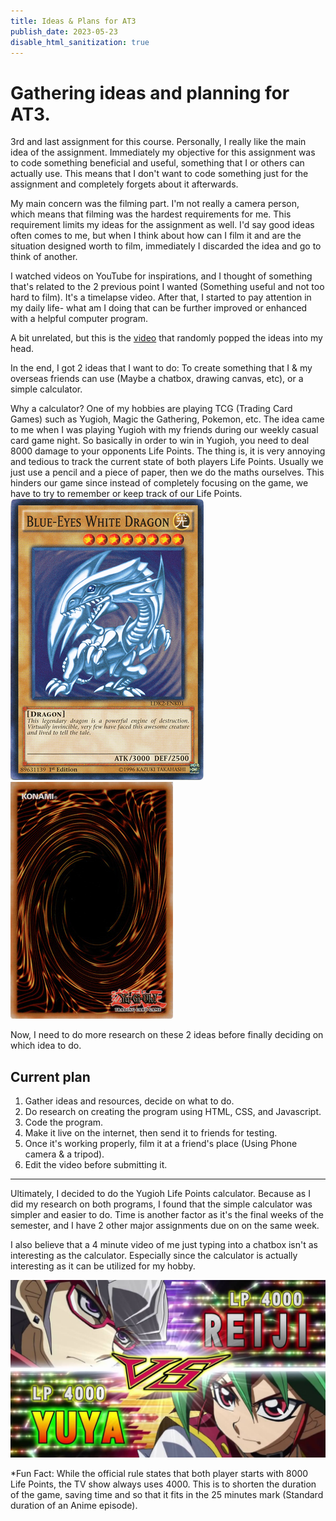 ```yaml
---
title: Ideas & Plans for AT3
publish_date: 2023-05-23
disable_html_sanitization: true
---
```


#  Gathering ideas and planning for AT3.

3rd and last assignment for this course. 
Personally, I really like the main idea of the assignment. Immediately my objective for this assignment was to code something beneficial and useful, something that I or others can actually use. This means that I don't want to code something just for the assignment and completely forgets about it afterwards.

My main concern was the filming part.
I'm not really a camera person, which means that filming was the hardest requirements for me.
This requirement limits my ideas for the assignment as well. I'd say good ideas often comes to me, but when I think about how can I film it and are the situation designed worth to film, immediately I discarded the idea and go to think of another.

I watched videos on YouTube for inspirations, and I thought of something that's related to the 2 previous point I wanted (Something useful and not too hard to film). 
It's a timelapse video.
After that, I started to pay attention in my daily life- what am I doing that can be further improved or enhanced with a helpful computer program.

A bit unrelated, but this is the [video](https://youtu.be/wIIGCTIpRMk) that randomly popped the ideas into my head.

In the end, I got 2 ideas that I want to do: To create something that I & my overseas friends can use (Maybe a chatbox, drawing canvas, etc), or a simple calculator.

Why a calculator?
One of my hobbies are playing TCG (Trading Card Games) such as Yugioh, Magic the Gathering, Pokemon, etc.
The idea came to me when I was playing Yugioh with my friends during our weekly casual card game night.
So basically in order to win in Yugioh, you need to deal 8000 damage to your opponents Life Points. The thing is, it is very annoying and tedious to track the current state of both players Life Points. Usually we just use a pencil and a piece of paper, then we do the maths ourselves. This hinders our game since instead of completely focusing on the game, we have to try to remember or keep track of our Life Points.
![bewd](images/bewd.png) ![yugioh](images/cardback.jpg)

Now, I need to do more research on these 2 ideas before finally deciding on which idea to do.

## Current plan
1. Gather ideas and resources, decide on what to do.
2. Do research on creating the program using HTML, CSS, and Javascript.
3. Code the program.
4. Make it live on the internet, then send it to friends for testing.
5. Once it's working properly, film it at a friend's place (Using Phone camera & a tripod).
6. Edit the video before submitting it.

---

Ultimately, I decided to do the Yugioh Life Points calculator. Because as I did my research on both programs, I found that the simple calculator was simpler and easier to do. Time is another factor as it's the final weeks of the semester, and I have 2 other major assignments due on on the same week.

I also believe that a 4 minute video of me just typing into a chatbox isn't as interesting as the calculator. Especially since the calculator is actually interesting as it can be utilized for my hobby.

![Duel](images/duelstart.jpg)

*Fun Fact: While the official rule states that both player starts with 8000 Life Points, the TV show always uses 4000. This is to shorten the duration of the game, saving time and so that it fits in the 25 minutes mark (Standard duration of an Anime episode).